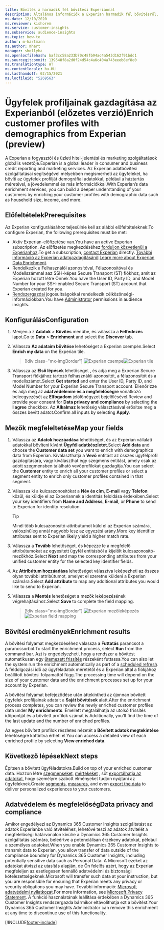 ```yaml
---
title: Bővítés a harmadik fél bővítési Experiannal
description: Általános információk a Experian harmadik fél bővítésről.
ms.date: 12/10/2020
ms.reviewer: kishorem
ms.service: customer-insights
ms.subservice: audience-insights
ms.topic: how-to
author: m-hartmann
ms.author: mhart
manager: shellyha
ms.openlocfilehash: baf3cc58a233b70c48fb94ac4a543d162f91bdd1
ms.sourcegitcommit: 139548f8a2d0f24d54c4a6c404a743eeeb8ef8e0
ms.translationtype: HT
ms.contentlocale: hu-HU
ms.lasthandoff: 02/15/2021
ms.locfileid: "5269563"
---
```

# <a name="enrich-customer-profiles-with-demographics-from-experian-preview"></a><span data-ttu-id="16435-103">Ügyfelek profiljainak gazdagítása az Experianból (előzetes verzió)</span><span class="sxs-lookup"><span data-stu-id="16435-103">Enrich customer profiles with demographics from Experian (preview)</span></span>

<span data-ttu-id="16435-104">A Experian a fogyasztói és üzleti hitel-jelentési és marketing szolgáltatások globális vezetője.</span><span class="sxs-lookup"><span data-stu-id="16435-104">Experian is a global leader in consumer and business credit reporting and marketing services.</span></span> <span data-ttu-id="16435-105">Az Experian adatbővítési szolgáltatásai segítségével mélyebben megismerheti az ügyfeleket, ha bővíti az ügyfelek profilját demográfiai adatokkal, például a háztartás méretével, a jövedelemmel és más információkkal.</span><span class="sxs-lookup"><span data-stu-id="16435-105">With Experian’s data enrichment services, you can build a deeper understanding of your customers by enriching your customer profiles with demographic data such as household size, income, and more.</span></span>

## <a name="prerequisites"></a><span data-ttu-id="16435-106">Előfeltételek</span><span class="sxs-lookup"><span data-stu-id="16435-106">Prerequisites</span></span>

<span data-ttu-id="16435-107">Az Experian konfigurálásához teljesülnie kell az alábbi előfeltételeknek:</span><span class="sxs-lookup"><span data-stu-id="16435-107">To configure Experian, the following prerequisites must be met:</span></span>

- <span data-ttu-id="16435-108">Aktív Experian-előfizetése van.</span><span class="sxs-lookup"><span data-stu-id="16435-108">You have an active Experian subscription.</span></span> <span data-ttu-id="16435-109">Az előfizetés megkezdéséhez [forduljon közvetlenül a Experianhoz](https://www.experian.com/marketing-services/contact).</span><span class="sxs-lookup"><span data-stu-id="16435-109">To get a subscription, [contact Experian](https://www.experian.com/marketing-services/contact) directly.</span></span> <span data-ttu-id="16435-110">[További információ az Experian adatgazdagításáról](https://www.experian.com/marketing-services/microsoft?cmpid=ems_web_mci_cdppage).</span><span class="sxs-lookup"><span data-stu-id="16435-110">[Learn more about Experian Data Enrichment](https://www.experian.com/marketing-services/microsoft?cmpid=ems_web_mci_cdppage).</span></span>
- <span data-ttu-id="16435-111">Rendelkezik a Felhasználói azonosítóval, Félazonosítóval és Modellszámmal aaz SSH-képes Secure Transport (ST) fiókhoz, amit az Experian hozott létre Önnek.</span><span class="sxs-lookup"><span data-stu-id="16435-111">You have the User ID, Party ID, and Model Number for your SSH-enabled Secure Transport (ST) account that Experian created for you.</span></span>
- <span data-ttu-id="16435-112">[Rendszergazdai](permissions.md#administrator) jogosultságokkal rendelkezik célközönségi-információkban.</span><span class="sxs-lookup"><span data-stu-id="16435-112">You have [Administrator](permissions.md#administrator) permissions in audience insights.</span></span>

## <a name="configuration"></a><span data-ttu-id="16435-113">Konfigurálás</span><span class="sxs-lookup"><span data-stu-id="16435-113">Configuration</span></span>

1. <span data-ttu-id="16435-114">Menjen a z **Adatok** > **Bővítés** menübe, és válassza a **Felfedezés** lapot.</span><span class="sxs-lookup"><span data-stu-id="16435-114">Go to **Data** > **Enrichment** and select the **Discover** tab.</span></span>

1. <span data-ttu-id="16435-115">Válassza **Az adataim bővítése** lehetőséget a Experian csempén.</span><span class="sxs-lookup"><span data-stu-id="16435-115">Select **Enrich my data** on the Experian tile.</span></span>

   > [!div class="mx-imgBorder"]
   > <span data-ttu-id="16435-116">![Experian csempe](media/experian-tile.png "Experian csempe")</span><span class="sxs-lookup"><span data-stu-id="16435-116">![Experian tile](media/experian-tile.png "Experian tile")</span></span>

1. <span data-ttu-id="16435-117">Válassza az **Első lépések** lehetőséget , és adja meg a Experian Secure Transport fiókjához tartozó felhasználói azonosítót, a félazonosítót és a modellszámot.</span><span class="sxs-lookup"><span data-stu-id="16435-117">Select **Get started** and enter the User ID, Party ID, and Model Number for your Experian Secure Transport account.</span></span> <span data-ttu-id="16435-118">Ellenőrizze és adja meg az **adatvédelemre és a megfelelőségre** vonatkozó beleegyezését az **Elfogadom** jelölőnégyzet bejelölésével.</span><span class="sxs-lookup"><span data-stu-id="16435-118">Review and provide your consent for **Data privacy and compliance** by selecting the **I agree** checkbox.</span></span> <span data-ttu-id="16435-119">Az **Alkalmaz** lehetőség választásával erősítse meg a összes bevitt adatot.</span><span class="sxs-lookup"><span data-stu-id="16435-119">Confirm all inputs by selecting **Apply**.</span></span>

## <a name="map-your-fields"></a><span data-ttu-id="16435-120">Mezők megfeleltetése</span><span class="sxs-lookup"><span data-stu-id="16435-120">Map your fields</span></span>

1.  <span data-ttu-id="16435-121">Válassza az **Adatok hozzáadása** lehetőséget, és az Experian vállalati adatokkal bővíteni kívánt **Ügyfél adatkészletet**.</span><span class="sxs-lookup"><span data-stu-id="16435-121">Select **Add data** and choose the **Customer data set** you want to enrich with demographics data from Experian.</span></span> <span data-ttu-id="16435-122">Kiválaszthatja a **Vevő** entitást az összes ügyfélprofil gazdagítására, vagy kiválaszthat egy szegmens entitást, amely csak az adott szegmensben található vevőprofilokat gazdagítja.</span><span class="sxs-lookup"><span data-stu-id="16435-122">You can select the **Customer** entity to enrich all your customer profiles or select a segment entity to enrich only customer profiles contained in that segment.</span></span>

1. <span data-ttu-id="16435-123">Válassza ki a kulcsazonosítókat a **Név és cím**, **E-mail** vagy **Telefon** közül, és küldje el az Experiannek a identitás feloldása érdekében.</span><span class="sxs-lookup"><span data-stu-id="16435-123">Select your key identifiers from **Name and Address**, **E-mail**, or **Phone** to send to Experian for identity resolution.</span></span>

   > [!TIP]
   > <span data-ttu-id="16435-124">Minél több kulcsazonosító-attribútumot küld el az Experian számára, valószínűleg annál nagyobb lesz az egyezési arány.</span><span class="sxs-lookup"><span data-stu-id="16435-124">More key identifier attributes sent to Experian likely yield a higher match rate.</span></span>

1. <span data-ttu-id="16435-125">Válassza a **Tovább** lehetőséget, és képezze le a megfelelő attribútumokat az egyesített ügyfél entitásból a kijelölt kulcsazonosító-mezőkhöz.</span><span class="sxs-lookup"><span data-stu-id="16435-125">Select **Next** and map the corresponding attributes from your unified customer entity for the selected key identifier fields.</span></span>

1. <span data-ttu-id="16435-126">Az **Attribútum hozzáadása** lehetőséget választva leképezheti az összes olyan további attribútumot, amelyet el szeretne küldeni a Experian számára.</span><span class="sxs-lookup"><span data-stu-id="16435-126">Select **Add attribute** to map any additional attributes you would like to send to Experian.</span></span>

1.  <span data-ttu-id="16435-127">Válassza a **Mentés** lehetőséget a mezők leképezésének végrehajtásához.</span><span class="sxs-lookup"><span data-stu-id="16435-127">Select **Save** to complete the field mapping.</span></span>

    > [!div class="mx-imgBorder"]
    > <span data-ttu-id="16435-128">![Experian mezőleképezés](media/experian-field-mapping.png "Experian mezőleképezés")</span><span class="sxs-lookup"><span data-stu-id="16435-128">![Experian field mapping](media/experian-field-mapping.png "Experian field mapping")</span></span>

## <a name="enrichment-results"></a><span data-ttu-id="16435-129">Bővítési eredmények</span><span class="sxs-lookup"><span data-stu-id="16435-129">Enrichment results</span></span>

<span data-ttu-id="16435-130">A bővítési folyamat megkezdéséhez válassza a **Futtatás** parancsot a parancssorból.</span><span class="sxs-lookup"><span data-stu-id="16435-130">To start the enrichment process, select **Run** from the command bar.</span></span> <span data-ttu-id="16435-131">Azt is engedélyezheti, hogy a rendszer a bővítést automatikusan egy [ütemezett frissítés](system.md#schedule-tab) részeként futtassa.</span><span class="sxs-lookup"><span data-stu-id="16435-131">You can also let the system run the enrichment automatically as part of a [scheduled refresh](system.md#schedule-tab).</span></span> <span data-ttu-id="16435-132">A feldolgozási idő az ügyféladatok méretétől és a Experian által a fiókjához beállított bővítési folyamattól függ.</span><span class="sxs-lookup"><span data-stu-id="16435-132">The processing time will depend on the size of your customer data and the enrichment processes set up for your account by Experian.</span></span>

<span data-ttu-id="16435-133">A bővítési folyamat befejeződése után áttekintheti az újonnan bővített ügyfelek profiljainak adatait a **Saját bővítések** alatt.</span><span class="sxs-lookup"><span data-stu-id="16435-133">After the enrichment process completes, you can review the newly enriched customer profiles data under **My enrichments**.</span></span> <span data-ttu-id="16435-134">Emellett megtalálhatja az utolsó frissítés időpontját és a bővített profilok számát is.</span><span class="sxs-lookup"><span data-stu-id="16435-134">Additionally, you'll find the time of the last update and the number of enriched profiles.</span></span>

<span data-ttu-id="16435-135">Az egyes bővített profilok részletes nézetét a **Bővített adatok megtekintése** lehetőségre kattintva érheti el.</span><span class="sxs-lookup"><span data-stu-id="16435-135">You can access a detailed view of each enriched profile by selecting **View enriched data**.</span></span>

## <a name="next-steps"></a><span data-ttu-id="16435-136">Következő lépések</span><span class="sxs-lookup"><span data-stu-id="16435-136">Next steps</span></span>

<span data-ttu-id="16435-137">Építsen a bővített ügyféladatokra.</span><span class="sxs-lookup"><span data-stu-id="16435-137">Build on top of your enriched customer data.</span></span> <span data-ttu-id="16435-138">Hozzon létre [szegmenseket](segments.md), [mértékeket](measures.md) , sőt [exportálhatja az adatokat](export-destinations.md), hogy személyre szabott élményeket tudjon nyújtani az ügyfeleknek.</span><span class="sxs-lookup"><span data-stu-id="16435-138">Create [segments](segments.md), [measures](measures.md), and even [export the data](export-destinations.md) to deliver personalized experiences to your customers.</span></span>

## <a name="data-privacy-and-compliance"></a><span data-ttu-id="16435-139">Adatvédelem és megfelelőség</span><span class="sxs-lookup"><span data-stu-id="16435-139">Data privacy and compliance</span></span>

<span data-ttu-id="16435-140">Amikor engedélyezi az Dynamics 365 Customer Insights szolgáltatást az adatok Experianbe való átviteléhez, lehetővé teszi az adatok átvitelét a megfelelőségi határvonalon kívülre a Dynamics 365 Customer Insights szolgáltatás számára, beleértve a potenciálisan érzékeny adatokat, például a személyes adatokat.</span><span class="sxs-lookup"><span data-stu-id="16435-140">When you enable Dynamics 365 Customer Insights to transmit data to Experian, you allow transfer of data outside of the compliance boundary for Dynamics 365 Customer Insights, including potentially sensitive data such as Personal Data.</span></span> <span data-ttu-id="16435-141">A Microsoft ezeket az adatokat átviszi az utasítás alapján, de Ön felelős azért, hogy az Experian megfeleljen az esetlegesen fennálló adatvédelmi és biztonsági kötelezettségeknek.</span><span class="sxs-lookup"><span data-stu-id="16435-141">Microsoft will transfer such data at your instruction, but you are responsible for ensuring that Experian meets any privacy or security obligations you may have.</span></span> <span data-ttu-id="16435-142">További információ: [Microsoft adatvédelmi nyilatkozat](https://go.microsoft.com/fwlink/?linkid=396732).</span><span class="sxs-lookup"><span data-stu-id="16435-142">For more information, see [Microsoft Privacy Statement](https://go.microsoft.com/fwlink/?linkid=396732).</span></span>
<span data-ttu-id="16435-143">A funkció használatának leállítása érdekében a Dynamics 365 Customer Insights rendszergazda bármikor eltávolíthatja ezt a bővítést.</span><span class="sxs-lookup"><span data-stu-id="16435-143">Your Dynamics 365 Customer Insights Administrator can remove this enrichment at any time to discontinue use of this functionality.</span></span>


[!INCLUDE[footer-include](../includes/footer-banner.md)]